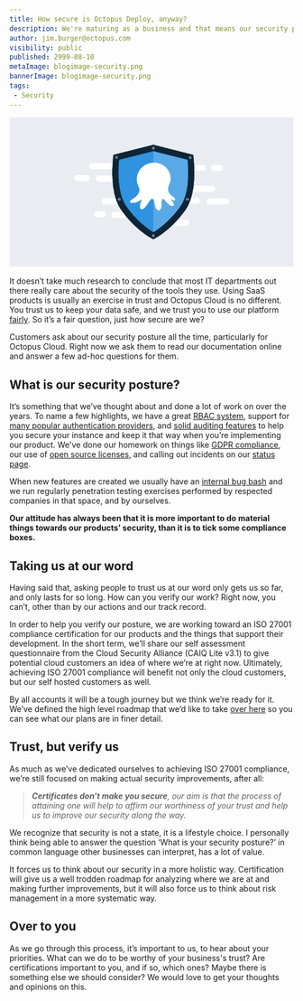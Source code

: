 ```yaml
---
title: How secure is Octopus Deploy, anyway?
description: We're maturing as a business and that means our security posture is maturing too.
author: jim.burger@octopus.com
visibility: public
published: 2999-08-10
metaImage: blogimage-security.png
bannerImage: blogimage-security.png
tags:
 - Security
---
```


![A stylized Octopus & Shield icon](blogimage-security.png)

It doesn’t take much research to conclude that most IT departments out there really care about the security of the tools they use. Using SaaS products is usually an exercise in trust and Octopus Cloud is no different. You trust us to keep your data safe, and we trust you to use our platform [fairly](https://octopus.com/legal/acceptable-usage). So it’s a fair question, just how secure are we?

Customers ask about our security posture all the time, particularly for Octopus Cloud. Right now we ask them to read our documentation online and answer a few ad-hoc questions for them.

## What is our security posture?

It’s something that we’ve thought about and done a lot of work on over the years. To name a few highlights, we have a great [RBAC system](https://octopus.com/docs/security/users-and-teams), support for [many popular authentication providers](https://octopus.com/docs/security/authentication), and [solid auditing features](https://octopus.com/docs/security/users-and-teams/auditing) to help you secure your instance and keep it that way when you’re implementing our product. We've done our homework on things like [GDPR compliance](https://octopus.com/legal/gdpr), our use of [open source licenses](https://octopus.com/docs/credits), and calling out incidents on our [status page](https://status.octopus.com/).

When new features are created we usually have an [internal bug bash](https://octopus.com/blog/how-we-work-some-lessons#deadlines-bug-bashes-swarms-and-kanban) and we run regularly penetration testing exercises performed by respected companies in that space, and by ourselves.

**Our attitude has always been that it is more important to do material things towards our products’ security, than it is to tick some compliance boxes.**

## Taking us at our word

Having said that, asking people to trust us at our word only gets us so far, and only lasts for so long. How can you verify our work? Right now, you can’t, other than by our actions and our track record.

In order to help you verify our posture, we are working toward an ISO 27001 compliance certification for our products and the things that support their development. In the short term, we’ll share our self assessment questionnaire from the Cloud Security Alliance (CAIQ Lite v3.1) to give potential cloud customers an idea of where we’re at right now. Ultimately, achieving ISO 27001 compliance will benefit not only the cloud customers, but our self hosted customers as well.

By all accounts it will be a tough journey but we think we’re ready for it. We’ve defined the high level roadmap that we’d like to take [over here](https://github.com/OctopusDeploy/Issues/issues/6523) so you can see what our plans are in finer detail.

## Trust, but verify us

As much as we’ve dedicated ourselves to achieving ISO 27001 compliance, we’re still focused on making actual security improvements, after all:

> _**Certificates don’t make you secure**, our aim is that the process of attaining one will help to affirm our worthiness of your trust and help us to improve our security along the way._

We recognize that security is not a state, it is a lifestyle choice. I personally think being able to answer the question ‘What is your security posture?’ in common language other businesses can interpret, has a lot of value. 

It forces us to think about our security in a more holistic way. Certification will give us a well trodden roadmap for analyzing where we are at and making further improvements, but it will also force us to think about risk management in a more systematic way.

## Over to you

As we go through this process, it’s important to us, to hear about your priorities. What can we do to be worthy of your business's trust? Are certifications important to you, and if so, which ones? Maybe there is something else we should consider? We would love to get your thoughts and opinions on this.
